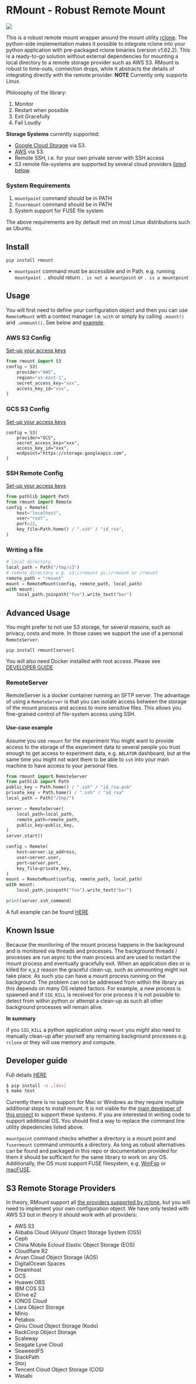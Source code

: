 # RMount - Robust Remote Mount
![](assets/mount.png)

This is a robust remote mount wrapper around the mount utility [rclone](https://rclone.org/). The python-side implementation makes it possible to integrate rclone into your python application with pre-packaged rclone binaries (version v1.62.2). This is a ready-to-go solution without external dependencies for mounting a local directory to a remote storage provider such as AWS S3. RMount is robust to time-outs, connection drops, while it abstracts the details of integrating directly with the remote provider. **NOTE** Currently only supports Linux.

Philosophy of the library:
1. Monitor
2. Restart when possible
3. Exit Gracefully
4. Fail Loudly

**Storage Systems** currently supported:
* [Google Cloud Storage](https://cloud.google.com/storage) via S3.
* [AWS](https://aws.amazon.com/s3/) via S3.
* Remote SSH, i.e. for your own private server with SSH access
* S3 remote file-systems are supported by several cloud providers [listed below](#providers).

### System Requirements

1. `mountpoint` command should be in PATH
2. `fusermount` command should be in PATH
3. System support for FUSE file system

The above requirements are by default met on most Linux distributions such as Ubuntu.

## Install

`pip install rmount`

* `mountpoint` command must be accessible and in Path. e.g. running `mountpoint .` should return `. is not a mountpoint` or `. is a mountpoint`


## Usage

You will first need to define your configuration object and then you can use `RemoteMount` with a context manager i.e. `with` or simply by calling `.mount()` and `.unmount()`. See below and [example](examples/run.py).
### AWS S3 Config

[Set-up your access keys](https://aws.amazon.com/blogs/security/wheres-my-secret-access-key/)

```python
from rmount import S3
config = S3(
    provider="AWS",
    region="us-east-1",
    secret_access_key="xxx",
    access_key_id="xxx",
)
```
### GCS S3 Config
[Set-up your access keys](https://cloud.google.com/storage/docs/authentication/managing-hmackeys)

```
config = S3(
    provider="GCS",
    secret_access_key="xxx",
    access_key_id="xxx",
    endpoint="https://storage.googleapis.com",
)
```

### SSH Remote Config
[Set-up your access keys](https://ubuntu.com/server/docs/service-openssh)


```python
from pathlib import Path
from rmount import Remote
config = Remote(
    host="localhost",
    user="root",
    port=22,
    key_file=Path.home() / ".ssh" / "id_rsa",
)

```

### Writing a file
```python
# local directory
local_path = Path("/tmp/s3")
# remote directory e.g. s3://rmount gs://rmount or /rmount
remote_path = "rmount"
mount = RemoteMount(config, remote_path, local_path)
with mount:
    local_path.joinpath("foo").write_text("bar")
```

## Advanced Usage

You might prefer to not use S3 storage, for several reasons, such as privacy, costs and more. In those cases we support the use of a personal `RemoteServer`.

`pip install rmount[server]`

You will also need Docker installed with root access. Please see [DEVELOPER GUIDE](DEVELOPER.md)
### RemoteServer

RemoteServer is a docker container running an SFTP server. The advantage of using a `RemoteServer` is that you can isolate access between the storage of the mount process and access to more sensitive files. This allows you fine-grained control of file-system access using SSH.



#### Use-case example
Assume you use `rmount` for the experiment You might want to provide access to the storage of the experiment data to several people you trust enough to get access to experiment data, e.g. `ABLATOR` dashboard, but at the same time you might not want them to be able to `ssh` into your main machine to have access to your personal files.

```python
from rmount import RemoteServer
from pathlib import Path
public_key = Path.home() / ".ssh" / "id_rsa.pub"
private_key = Path.home() / ".ssh" / "id_rsa"
local_path = Path("/tmp/")

server = RemoteServer(
    local_path=local_path,
    remote_path=remote_path,
    public_key=public_key,
)
server.start()

config = Remote(
    host=server.ip_address,
    user=server.user,
    port=server.port,
    key_file=private_key,
)
mount = RemoteMount(config, remote_path, local_path)
with mount:
    local_path.joinpath("foo").write_text("bar")

print(server.ssh_command)
```

A full example can be found [HERE](examples/remote_server.py)
## Known Issue

Because the monitoring of the mount process happens in the background and is monitored via threads and processes. The background threads / processes are run async to the main process and are used to restart the mount process and eventually gracefully exit. When an application dies or is killed for x,y,z reason the graceful clean-up, such as unmounting might not take place. As such you can have a mount process running on the background. The problem can not be addressed from within the library as this depends on many OS related factors. For example, a new process is spawned and if `SIG_KILL` is received for one process it is not possible to detect from within python or attempt a clean-up as such all other background processes will remain alive.


**In summary**

if you `SIG_KILL` a python application using `rmount` you *might* also need to manually clean-up after yourself any remaining background processes e.g. `rclone` or they will use memory and compute.

## Developer guide
Full details [HERE](DEVELOPER.md)
```bash
$ pip install -e .[dev]
$ make test
```

Currently there is no support for Mac or Windows as they require multiple additional steps to install mount. It is not viable for the [main developer of this project](https://iordanis.me) to support these systems. If you are interested in writing code to support additional OS. You should find a way to replace the command line utility depedencies listed above.

`mountpoint` command checks whether a directory is a mount point and `fusermount` command unmounts a directory. As long as robust alternatives can be found and packaged in this repo or documentation provided for them it should be sufficient for the same library to work on any OS. Additionally, the OS must support FUSE filesystem, e.g. [WinFsp](https://winfsp.dev/) or [macFUSE](https://osxfuse.github.io/).

## <a name="providers"></a> S3 Remote Storage Providers

In theory, RMount support all [the providers supported by rclone](https://rclone.org/overview/), but you will need to implement your own configuration object. We have only tested with AWS S3 but in *theory* it should work with all providers:
* AWS S3
* Alibaba Cloud (Aliyun) Object Storage System (OSS)
* Ceph
* China Mobile Ecloud Elastic Object Storage (EOS)
* Cloudflare R2
* Arvan Cloud Object Storage (AOS)
* DigitalOcean Spaces
* Dreamhost
* GCS
* Huawei OBS
* IBM COS S3
* IDrive e2
* IONOS Cloud
* Liara Object Storage
* Minio
* Petabox
* Qiniu Cloud Object Storage (Kodo)
* RackCorp Object Storage
* Scaleway
* Seagate Lyve Cloud
* SeaweedFS
* StackPath
* Storj
* Tencent Cloud Object Storage (COS)
* Wasabi



